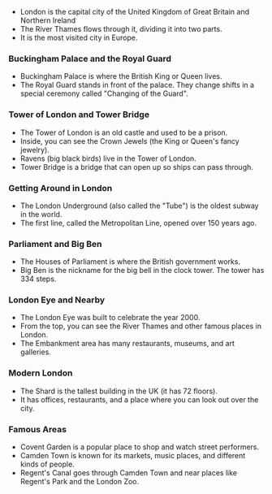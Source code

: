 - London is the capital city of the United Kingdom of Great Britain and Northern Ireland
- The River Thames flows through it, dividing it into two parts.
- It is the most visited city in Europe.
### Buckingham Palace and the Royal Guard
- Buckingham Palace is where the British King or Queen lives.
- The Royal Guard stands in front of the palace. They change shifts in a special ceremony called "Changing of the Guard".
### Tower of London and Tower Bridge
- The Tower of London is an old castle and used to be a prison.
- Inside, you can see the Crown Jewels (the King or Queen's fancy jewelry).
- Ravens (big black birds) live in the Tower of London.
- Tower Bridge is a bridge that can open up so ships can pass through.
### Getting Around in London
- The London Underground (also called the "Tube") is the oldest subway in the world.
- The first line, called the Metropolitan Line, opened over 150 years ago.
### Parliament and Big Ben
- The Houses of Parliament is where the British government works.
- Big Ben is the nickname for the big bell in the clock tower. The tower has 334 steps.
### London Eye and Nearby
- The London Eye was built to celebrate the year 2000.
- From the top, you can see the River Thames and other famous places in London.
- The Embankment area has many restaurants, museums, and art galleries.
### Modern London
- The Shard is the tallest building in the UK (it has 72 floors).
- It has offices, restaurants, and a place where you can look out over the city.
### Famous Areas
- Covent Garden is a popular place to shop and watch street performers.
- Camden Town is known for its markets, music places, and different kinds of people.
- Regent's Canal goes through Camden Town and near places like Regent's Park and the London Zoo.
